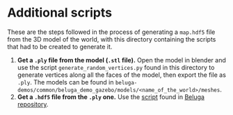 # Additional scripts

These are the steps followed in the process of generating a `map.hdf5` file from the 3D model of the world, with this directory containing the scripts that had to be created to generate it.

1. **Get a `.ply` file from the model (`.stl` file).** Open the model in blender and use the script `generate_random_vertices.py` found in this directory to generate vertices along all the faces of the model, then export the file as `.ply`. The models can be found in `beluga-demos/common/beluga_demo_gazebo/models/<name_of_the_world>/meshes`.
2. **Get a `.hdf5` file from the `.ply` one.** Use the [script](https://github.com/Ekumen-OS/beluga/blob/main/beluga_tools/beluga_tools/ply_to_ndt.py) found in [Beluga repository](https://github.com/Ekumen-OS/beluga).
